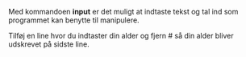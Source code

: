 
<p>Med kommandoen <strong>input</strong> er det muligt at indtaste tekst og tal ind som programmet kan benytte til manipulere.</p>
<p>Tilføj en line hvor du indtaster din alder og fjern # så din alder bliver udskrevet på sidste line.</p></ul>
